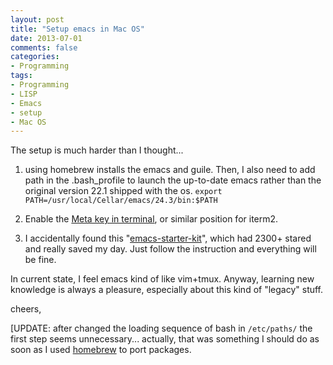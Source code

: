 ```yaml
---
layout: post
title: "Setup emacs in Mac OS"
date: 2013-07-01
comments: false
categories:
- Programming
tags:
- Programming
- LISP
- Emacs
- setup
- Mac OS
---
```


The setup is much harder than I thought...

1. using homebrew installs the emacs and guile. Then, I also need to add path in the .bash_profile to launch the up-to-date emacs rather than the original version 22.1 shipped with the os.
<code>export PATH=/usr/local/Cellar/emacs/24.3/bin:$PATH</code>
2. Enable the <a href="http://stackoverflow.com/questions/162896/emacs-on-mac-os-x-leopard-key-bindings">Meta key in terminal</a>, or similar position for iterm2.

3. I accidentally found this "<a href="https://github.com/technomancy/emacs-starter-kit">emacs-starter-kit</a>", which had 2300+ stared and really saved my day. Just follow the instruction and everything will be fine.

In current state, I feel emacs kind of like vim+tmux. Anyway, learning new knowledge is always a pleasure, especially about this kind of "legacy" stuff.


cheers,

[UPDATE: after changed the loading sequence of bash in <code>/etc/paths/</code> the first step seems unnecessary... actually, that was something I should do as soon as I used <a href="http://bit.ly/IUVl9a">homebrew</a> to port packages.
